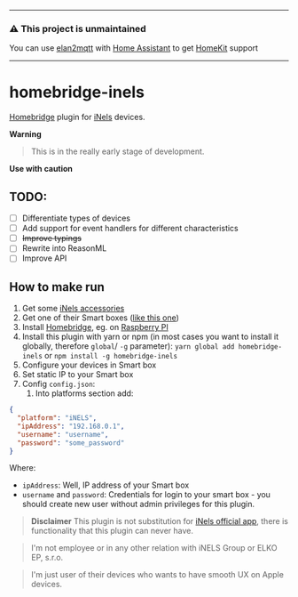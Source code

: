 -----
### ⚠️ This project is unmaintained

You can use [elan2mqtt](https://github.com/zdar/elan2mqtt) with [Home Assistant](https://www.home-assistant.io/) to get [HomeKit](https://www.home-assistant.io/integrations/homekit/) support

------

# homebridge-inels

[Homebridge](https://homebridge.io) plugin for [iNels](https://www.inels.com) devices.

**Warning**
> This is in the really early stage of development.

**Use with caution**

## TODO:

- [ ] Differentiate types of devices
- [ ] Add support for event handlers for different characteristics
- [ ] ~~Improve typings~~
- [ ] Rewrite into ReasonML
- [ ] Improve API

## How to make run

1. Get some [iNels accessories](http://eshop.elkoep.com)
2. Get one of their Smart boxes ([like this one](https://www.elkoep.com/smart-rf-box-elan-rf-003))
3. Install [Homebridge](https://homebridge.io), eg. on [Raspberry PI](https://github.com/nfarina/homebridge/wiki/Running-HomeBridge-on-a-Raspberry-Pi)
4. Install this plugin with yarn or npm (in most cases you want to install it globally, therefore `global`/ `-g` parameter):
   `yarn global add homebridge-inels` or `npm install -g homebridge-inels`
5. Configure your devices in Smart box
6. Set static IP to your Smart box
7. Config `config.json`:
   1. Into platforms section add:

```json
{
  "platform": "iNELS",
  "ipAddress": "192.168.0.1",
  "username": "username",
  "password": "some_password"
}
```

Where:

- `ipAddress`: Well, IP address of your Smart box
- `username` and `password`: Credentials for login to your smart box - you should create new user without admin privileges for this plugin.

> **Disclaimer**
> This plugin is not substitution for [iNels official app](https://itunes.apple.com/cz/app/inels-home-control-rf/id1189384684), there is functionality that this plugin can never have.

> I'm not employee or in any other relation with iNELS Group or ELKO EP, s.r.o.

> I'm just user of their devices who wants to have smooth UX on Apple devices.
